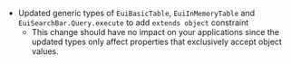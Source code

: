 - Updated generic types of `EuiBasicTable`, `EuiInMemoryTable` and `EuiSearchBar.Query.execute` to add `extends object` constraint
  - This change should have no impact on your applications since the updated types only affect properties that exclusively accept object values.

